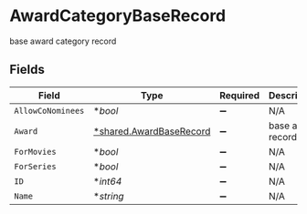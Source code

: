 # AwardCategoryBaseRecord

base award category record


## Fields

| Field                                                             | Type                                                              | Required                                                          | Description                                                       |
| ----------------------------------------------------------------- | ----------------------------------------------------------------- | ----------------------------------------------------------------- | ----------------------------------------------------------------- |
| `AllowCoNominees`                                                 | **bool*                                                           | :heavy_minus_sign:                                                | N/A                                                               |
| `Award`                                                           | [*shared.AwardBaseRecord](../../models/shared/awardbaserecord.md) | :heavy_minus_sign:                                                | base award record                                                 |
| `ForMovies`                                                       | **bool*                                                           | :heavy_minus_sign:                                                | N/A                                                               |
| `ForSeries`                                                       | **bool*                                                           | :heavy_minus_sign:                                                | N/A                                                               |
| `ID`                                                              | **int64*                                                          | :heavy_minus_sign:                                                | N/A                                                               |
| `Name`                                                            | **string*                                                         | :heavy_minus_sign:                                                | N/A                                                               |